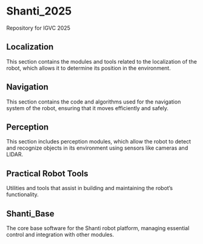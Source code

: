 # Shanti_2025
Repository for IGVC 2025

## Localization
This section contains the modules and tools related to the localization of the robot, which allows it to determine its position in the environment.

## Navigation
This section contains the code and algorithms used for the navigation system of the robot, ensuring that it moves efficiently and safely.

## Perception
This section includes perception modules, which allow the robot to detect and recognize objects in its environment using sensors like cameras and LIDAR.

## Practical Robot Tools
Utilities and tools that assist in building and maintaining the robot’s functionality.

## Shanti_Base
The core base software for the Shanti robot platform, managing essential control and integration with other modules.
